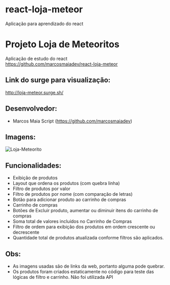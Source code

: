 # react-loja-meteor
Aplicação para aprendizado do react

# Projeto Loja de Meteoritos
Aplicação de estudo do react  
https://github.com/marcosmaiadev/react-loja-meteor

## Link do surge para visualização:
http://loja-meteor.surge.sh/

## Desenvolvedor:
- Marcos Maia Script (https://github.com/marcosmaiadev)

## Imagens: 
![Loja-Meteorito](https://user-images.githubusercontent.com/30267119/115724963-ce169200-a357-11eb-9554-52ec0b14e8f9.PNG)

## Funcionalidades: 
- Exibição de produtos 
- Layout que ordena os produtos (com quebra linha)
- Filtro de produtos por valor 
- Filtro de produtos por nome (com comparação de letras)
- Botão para adicionar produto ao carrinho de compras 
- Carrinho de compras
- Botões de Excluir produto, aumentar ou diminuir itens do carrinho de compras
- Soma total de valores incluídos no Carrinho de Compras
- Filtro de ordem para exibição dos produtos em ordem crescente ou decrescente
- Quantidade total de produtos atualizada conforme filtros são aplicados.

## Obs: 
- As imagens usadas são de links da web, portanto alguma pode quebrar.
- Os produtos foram criados estaticamente no código para teste das lógicas de filtro e carrinho. Não foi utilizada API

